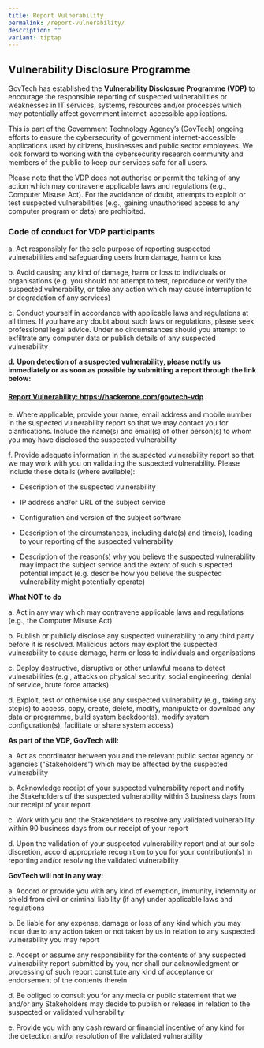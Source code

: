 ```yaml
---
title: Report Vulnerability
permalink: /report-vulnerability/
description: ""
variant: tiptap
---
```

<h2><strong>Vulnerability Disclosure Programme</strong></h2>
<p>GovTech has established the&nbsp;<strong>Vulnerability Disclosure Programme (VDP)</strong>&nbsp;to
encourage the responsible reporting of suspected vulnerabilities or weaknesses
in IT services, systems, resources and/or processes which may potentially
affect government internet-accessible applications.</p>
<p>This is part of the Government Technology Agency’s (GovTech) ongoing efforts
to ensure the cybersecurity of government internet-accessible applications
used by citizens, businesses and public sector employees. We look forward
to working with the cybersecurity research community and members of the
public to keep our services safe for all users.</p>
<p>Please note that the VDP does not authorise or permit the taking of any
action which may contravene applicable laws and regulations (e.g., Computer
Misuse Act). For the avoidance of doubt, attempts to exploit or test suspected
vulnerabilities (e.g., gaining unauthorised access to any computer program
or data) are prohibited.</p>
<h3><strong>Code of conduct for VDP participants</strong></h3>
<p>a. Act responsibly for the sole purpose of reporting suspected vulnerabilities
and safeguarding users from damage, harm or loss</p>
<p>b. Avoid causing any kind of damage, harm or loss to individuals or organisations
(e.g. you should not attempt to test, reproduce or verify the suspected
vulnerability, or take any action which may cause interruption to or degradation
of any services)</p>
<p>c. Conduct yourself in accordance with applicable laws and regulations
at all times. If you have any doubt about such laws or regulations, please
seek professional legal advice. Under no circumstances should you attempt
to exfiltrate any computer data or publish details of any suspected vulnerability</p>
<p><strong>d.</strong>&nbsp;<strong>Upon detection of a suspected vulnerability, please notify us immediately or as soon as possible by submitting a report through the link below:</strong>
</p>
<h4><strong><a href="https://hackerone.com/govtech-vdp" rel="noopener noreferrer nofollow" target="_blank">Report Vulnerability: https://hackerone.com/govtech-vdp</a></strong></h4>
<p>e. Where applicable, provide your name, email address and mobile number
in the suspected vulnerability report so that we may contact you for clarifications.
Include the name(s) and email(s) of other person(s) to whom you may have
disclosed the suspected vulnerability</p>
<p>f. Provide adequate information in the suspected vulnerability report
so that we may work with you on validating the suspected vulnerability.
Please include these details (where available):</p>
<ul data-tight="true" class="tight">
<li>
<p>Description of the suspected vulnerability</p>
</li>
<li>
<p>IP address and/or URL of the subject service</p>
</li>
<li>
<p>Configuration and version of the subject software</p>
</li>
<li>
<p>Description of the circumstances, including date(s) and time(s), leading
to your reporting of the suspected vulnerability</p>
</li>
<li>
<p>Description of the reason(s) why you believe the suspected vulnerability
may impact the subject service and the extent of such suspected potential
impact (e.g. describe how you believe the suspected vulnerability might
potentially operate)</p>
</li>
</ul>
<p><strong>What NOT to do</strong>
</p>
<p>a. Act in any way which may contravene applicable laws and regulations
(e.g., the Computer Misuse Act)</p>
<p>b. Publish or publicly disclose any suspected vulnerability to any third
party before it is resolved. Malicious actors may exploit the suspected
vulnerability to cause damage, harm or loss to individuals and organisations</p>
<p>c. Deploy destructive, disruptive or other unlawful means to detect vulnerabilities
(e.g., attacks on physical security, social engineering, denial of service,
brute force attacks)</p>
<p>d. Exploit, test or otherwise use any suspected vulnerability (e.g., taking
any step(s) to access, copy, create, delete, modify, manipulate or download
any data or programme, build system backdoor(s), modify system configuration(s),
facilitate or share system access)</p>
<p><strong>As part of the VDP, GovTech will:</strong>
</p>
<p>a. Act as coordinator between you and the relevant public sector agency
or agencies (“Stakeholders”) which may be affected by the suspected vulnerability</p>
<p>b. Acknowledge receipt of your suspected vulnerability report and notify
the Stakeholders of the suspected vulnerability within 3 business days
from our receipt of your report</p>
<p>c. Work with you and the Stakeholders to resolve any validated vulnerability
within 90 business days from our receipt of your report</p>
<p>d. Upon the validation of your suspected vulnerability report and at our
sole discretion, accord appropriate recognition to you for your contribution(s)
in reporting and/or resolving the validated vulnerability</p>
<p><strong>GovTech will not in any way:</strong>
</p>
<p>a. Accord or provide you with any kind of exemption, immunity, indemnity
or shield from civil or criminal liability (if any) under applicable laws
and regulations</p>
<p>b. Be liable for any expense, damage or loss of any kind which you may
incur due to any action taken or not taken by us in relation to any suspected
vulnerability you may report</p>
<p>c. Accept or assume any responsibility for the contents of any suspected
vulnerability report submitted by you, nor shall our acknowledgment or
processing of such report constitute any kind of acceptance or endorsement
of the contents therein</p>
<p>d. Be obliged to consult you for any media or public statement that we
and/or any Stakeholders may decide to publish or release in relation to
the suspected or validated vulnerability</p>
<p>e. Provide you with any cash reward or financial incentive of any kind
for the detection and/or resolution of the validated vulnerability</p>